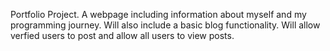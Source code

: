 Portfolio Project. A webpage including information about myself and my programming journey. Will also include a basic blog functionality. Will allow verfied users to post and allow all users to view posts. 
